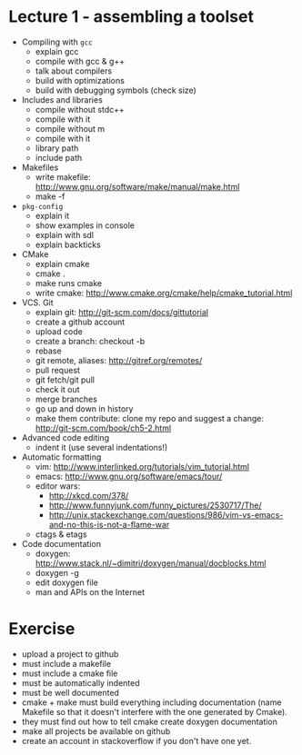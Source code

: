 # Lecture 1 - assembling a toolset

- Compiling with `gcc`
    - explain gcc
    - compile with gcc & g++
    - talk about compilers
    - build with optimizations
    - build with debugging symbols (check size)
- Includes and libraries
    - compile without stdc++
    - compile with it
    - compile without m
    - compile with it
    - library path
    - include path
- Makefiles
    - write makefile: http://www.gnu.org/software/make/manual/make.html
    - make -f
- `pkg-config`
    - explain it
    - show examples in console
    - explain with sdl
    - explain backticks
- CMake
    - explain cmake
    - cmake .
    - make runs cmake
    - write cmake: http://www.cmake.org/cmake/help/cmake_tutorial.html
- VCS. Git
    - explain git: http://git-scm.com/docs/gittutorial
    - create a github account
    - upload code
    - create a branch: checkout -b
    - rebase
    - git remote, aliases: http://gitref.org/remotes/
    - pull request
    - git fetch/git pull
    - check it out
    - merge branches
    - go up and down in history
    - make them contribute: clone my repo and suggest a change: http://git-scm.com/book/ch5-2.html
- Advanced code editing
    - indent it (use several indentations!)
- Automatic formatting
    - vim: http://www.interlinked.org/tutorials/vim_tutorial.html
    - emacs: http://www.gnu.org/software/emacs/tour/
    - editor wars:
        - http://xkcd.com/378/
        - http://www.funnyjunk.com/funny_pictures/2530717/The/
        - http://unix.stackexchange.com/questions/986/vim-vs-emacs-and-no-this-is-not-a-flame-war
    - ctags & etags
- Code documentation
    - doxygen: http://www.stack.nl/~dimitri/doxygen/manual/docblocks.html
    - doxygen -g
    - edit doxygen file
    - man and APIs on the Internet

# Exercise

- upload a project to github
- must include a makefile
- must include a cmake file
- must be automatically indented
- must be well documented
- cmake + make must build everything including documentation (name Makefile so that it doesn't 
  interfere with the one generated by Cmake).
- they must find out how to tell cmake create doxygen documentation
- make all projects be available on github
- create an account in stackoverflow if you don't have one yet.

